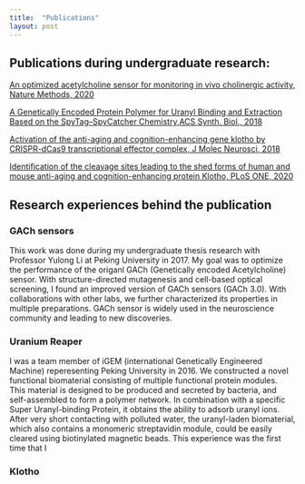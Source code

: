 ```yaml
---
title:  "Publications"
layout: post
---
```


## Publications during undergraduate research:
[An optimized acetylcholine sensor for monitoring in vivo cholinergic activity, Nature Methods, 2020][nature-methods]

[A Genetically Encoded Protein Polymer for Uranyl Binding and Extraction Based on the SpyTag–SpyCatcher Chemistry,ACS Synth. Biol., 2018][iGEM]

[Activation of the anti-aging and cognition-enhancing gene klotho by CRISPR-dCas9 transcriptional effector complex, J Molec Neurosci, 2018][Klotho1]

[Identification of the cleavage sites leading to the shed forms of human and mouse anti-aging and cognition-enhancing protein Klotho, PLoS ONE, 2020][Klotho2]

[nature-methods]: https://www.nature.com/articles/s41592-020-0953-2
[iGEM]: https://pubs.acs.org/doi/abs/10.1021/acssynbio.8b00223
[Klotho1]: https://link.springer.com/article/10.1007/s12031-017-1011-0
[Klotho2]: https://journals.plos.org/plosone/article?id=10.1371/journal.pone.0226382


## Research experiences behind the publication

### GACh sensors

This work was done during my undergraduate thesis research with Professor Yulong Li at Peking University in 2017. My goal was to optimize the performance of the origanl GACh (Genetically encoded Acetylcholine) sensor. With structure-directed mutagenesis and cell-based optical screening, I found an improved version of GACh sensors (GACh 3.0). With collaborations with other labs, we further characterized its properties in multiple preparations. GACh sensor is widely used in the neuroscience community and leading to new discoveries.   

### Uranium Reaper

I was a team member of iGEM (international Genetically Engineered Machine) reperesenting Peking University in 2016. We constructed a novel functional biomaterial consisting of multiple functional protein modules. This material is designed to be produced and secreted by bacteria, and self-assembled to form a polymer network. In combination with a specific Super Uranyl-binding Protein, it obtains the ability to adsorb uranyl ions. After very short contacting with polluted water, the uranyl-laden biomaterial, which also contains a monomeric streptavidin module, could be easily cleared using biotinylated magnetic beads. This experience was the first time that I 

### Klotho


